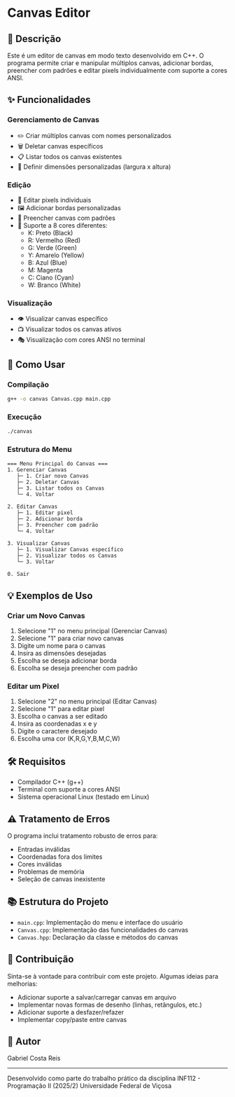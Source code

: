 # Canvas Editor

## 📝 Descrição
Este é um editor de canvas em modo texto desenvolvido em C++. O programa permite criar e manipular múltiplos canvas, adicionar bordas, preencher com padrões e editar pixels individualmente com suporte a cores ANSI.

## ✨ Funcionalidades

### Gerenciamento de Canvas
- ✏️ Criar múltiplos canvas com nomes personalizados
- 🗑️ Deletar canvas específicos
- 📋 Listar todos os canvas existentes
- 📏 Definir dimensões personalizadas (largura x altura)

### Edição
- 🎨 Editar pixels individuais
- 🖼️ Adicionar bordas personalizadas
- 🎯 Preencher canvas com padrões
- 🌈 Suporte a 8 cores diferentes:
  - K: Preto (Black)
  - R: Vermelho (Red)
  - G: Verde (Green)
  - Y: Amarelo (Yellow)
  - B: Azul (Blue)
  - M: Magenta
  - C: Ciano (Cyan)
  - W: Branco (White)

### Visualização
- 👁️ Visualizar canvas específico
- 📺 Visualizar todos os canvas ativos
- 🎭 Visualização com cores ANSI no terminal

## 🚀 Como Usar

### Compilação
```bash
g++ -o canvas Canvas.cpp main.cpp
```

### Execução
```bash
./canvas
```

### Estrutura do Menu
```
=== Menu Principal do Canvas ===
1. Gerenciar Canvas
   ├─ 1. Criar novo Canvas
   ├─ 2. Deletar Canvas
   ├─ 3. Listar todos os Canvas
   └─ 4. Voltar

2. Editar Canvas
   ├─ 1. Editar pixel
   ├─ 2. Adicionar borda
   ├─ 3. Preencher com padrão
   └─ 4. Voltar

3. Visualizar Canvas
   ├─ 1. Visualizar Canvas específico
   ├─ 2. Visualizar todos os Canvas
   └─ 3. Voltar

0. Sair
```

## 💡 Exemplos de Uso

### Criar um Novo Canvas
1. Selecione "1" no menu principal (Gerenciar Canvas)
2. Selecione "1" para criar novo canvas
3. Digite um nome para o canvas
4. Insira as dimensões desejadas
5. Escolha se deseja adicionar borda
6. Escolha se deseja preencher com padrão

### Editar um Pixel
1. Selecione "2" no menu principal (Editar Canvas)
2. Selecione "1" para editar pixel
3. Escolha o canvas a ser editado
4. Insira as coordenadas x e y
5. Digite o caractere desejado
6. Escolha uma cor (K,R,G,Y,B,M,C,W)

## 🛠️ Requisitos
- Compilador C++ (g++)
- Terminal com suporte a cores ANSI
- Sistema operacional Linux (testado em Linux)

## ⚠️ Tratamento de Erros
O programa inclui tratamento robusto de erros para:
- Entradas inválidas
- Coordenadas fora dos limites
- Cores inválidas
- Problemas de memória
- Seleção de canvas inexistente

## 📚 Estrutura do Projeto
- `main.cpp`: Implementação do menu e interface do usuário
- `Canvas.cpp`: Implementação das funcionalidades do canvas
- `Canvas.hpp`: Declaração da classe e métodos do canvas

## 👥 Contribuição
Sinta-se à vontade para contribuir com este projeto. Algumas ideias para melhorias:
- Adicionar suporte a salvar/carregar canvas em arquivo
- Implementar novas formas de desenho (linhas, retângulos, etc.)
- Adicionar suporte a desfazer/refazer
- Implementar copy/paste entre canvas

## 🤝 Autor
Gabriel Costa Reis

---
Desenvolvido como parte do trabalho prático da disciplina INF112 - Programação II (2025/2)
Universidade Federal de Viçosa

